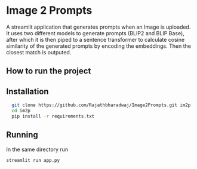 
# Image 2 Prompts

A streamlit application that generates prompts when an Image is uploaded. 
It uses two different models to generate prompts (BLIP2 and BLIP Base), after which it is then piped to a sentence transformer to calculate cosine similarity of the generated prompts by encoding the embeddings. Then the closest match is outputed.


## How to run the project




## Installation


```bash
  git clone https://github.com/Rajathbharadwaj/Image2Prompts.git im2p
  cd im2p
  pip install -r requirements.txt
```

## Running

In the same directory run

```bash
streamlit run app.py
```
    